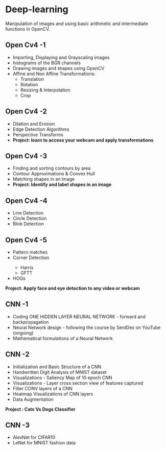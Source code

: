 # Deep-learning
Manipulation of images and using basic arithmetic and intermediate functions in OpenCV. 

## Open Cv4 -1 
<ul> 
  <li>Importing, Displaying and Grayscaling images</li> 
  <li>histograms of the BGR channels</li> 
  <li>Drawing images and shapes using OpenCV</li> 
  <li>Affine and Non Affine Transformations: 
    <ul> 
      <li>Translation</li> 
      <li>Rotation</li> 
      <li>Resizing & Interpolation</li> 
      <li>Crop</li> 
    </ul> 
  </li> 
</ul>

## Open Cv4 -2
<ul> 
  <li>Dilation and Erosion</li> 
  <li>Edge Detection Algorithms</li> 
  <li>Perspective Transforms</li> 
  <li><b>Project: learn to access your webcam and apply transformations</b></li>
</ul>

## Open Cv4 -3
<ul> 
  <li>Finding and sorting contours by area</li> 
  <li>Contour Approximations & Convex Hull</li> 
  <li>Matching shapes in an image</li> 
  <li><b>Project: Identify and label shapes in an image</b></li>
</ul>


## Open Cv4 -4
<ul> 
  <li>Line Detection</li> 
  <li>Circle Detection</li> 
  <li>Blob Detection</li> 
</ul>

## Open Cv4 -5
<ul> 
  <li>Pattern matches</li> 
  <li>Corner Detection</li> 
    <ul> 
      <li>Harris</li> 
      <li>GFTT</li> 
    </ul> 
  <li>HOGs</li> 
</ul>

<b>Project: Apply face and eye detection to any video or webcam</b>


## CNN -1
<ul> 
  <li>Coding ONE HIDDEN LAYER NEURAL NETWORK - forward and backpropagation</li> 
  <li>Neural Network design - following the course by SentDex on YouTube (ongoing)</li> 
  <li>Mathematical formulations of a Neural Network</li> 
</ul>

## CNN -2
<ul> 
  <li>Initialization and Basic Structure of a CNN</li> 
  <li>Handwritten Digit Analysis of MNIST dataset</li> 
  <li>Visualizations - Saliency Map of 10 epoch CNN</li>
  <li>Visualizations - Layer cross section view of features captured</li>
  <li>Filter CONV layers of a CNN</li> 
  <li>Heatmap Visualizations of CNN layers</li> 
  <li>Data Augmentation</li>
</ul>

<b> Project : Cats Vs Dogs Classifier </b>

## CNN -3
<ul> 
  <li>AlexNet for CIFAR10</li> 
  <li>LeNet for MNIST fashion data</li> 
</ul>

